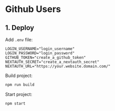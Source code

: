 # Github Users

## 1. Deploy

Add `.env` file:

```env
LOGIN_USERNAME="login_username"
LOGIN_PASSWORD="login_password"
GITHUB_TOKEN="create_a_github_token"
NEXTAUTH_SECRET="create_a_nextauth_secret"
NEXTAUTH_URL="https://your.website.domain.com/"
```

Build project:

```bash
npm run build
```

Start project:

```bash
npm start
```
